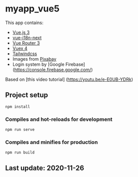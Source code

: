 # myapp_vue5
This app contains:
- [Vue.js 3](https://v3.vuejs.org/)
- [vue-i18n-next](https://github.com/intlify/vue-i18n-next)
- [Vue Router 3](https://next.router.vuejs.org/)
- [Vuex 4](https://next.vuex.vuejs.org/)
- [Tailwindcss](https://tailwindcss.com/)
- Images from [Pixabay](https://pixabay.com)
- Login system by [Google Firebase] (https://console.firebase.google.com/)

Based on [this video tutorial] (https://youtu.be/e-E0UB-YDRk) 

## Project setup
```
npm install
```

### Compiles and hot-reloads for development
```
npm run serve
```

### Compiles and minifies for production
```
npm run build
```

## Last update: 2020-11-26
